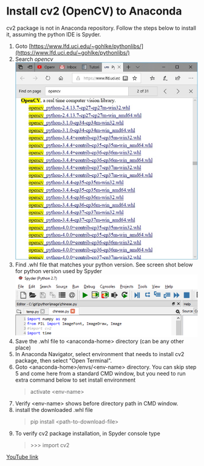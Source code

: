 # Install cv2 (OpenCV) to Anaconda

cv2 package is not in Anaconda repository. Follow the steps below to install it, assuming the python IDE is Spyder.

1. Goto [https://www.lfd.uci.edu/~gohlke/pythonlibs/](https://www.lfd.uci.edu/~gohlke/pythonlibs/)
2. Search _opencv_ 
![cv2-website](cv2-website.png)
3. Find .whl file that matches your python version. See screen shot below for python version used by Spyder ![spyder-python-version](spyder-python-version.png)
4. Save the .whl file to \<anaconda-home> directory (can be any other place)
5. In Anaconda Navigator, select environment that needs to install cv2 package, then select "Open Terminal".
6. Goto \<anaconda-home>/envs/\<env-name> directory. You can skip step 5 and come here from a standard CMD window, but you need to run extra command below to set install environment
    >activate \<env-name>
7. Verify \<env-name> shows before directory path in CMD window.
8. install the downloaded .whl file
    >pip install \<path-to-download-file>
9. To verify cv2 package installation, in Spyder console type
    >\>\>\> import cv2

[YouTube link](https://www.youtube.com/watch?v=FckQc1Fr5jI)